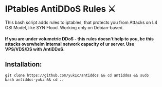 # IPtables AntiDDoS Rules ⚔️
This bash script adds rules to iptables, that protects you from Attacks on L4 OSI Model, like SYN Flood. Working only on Debian-based.
#### If you are under volumetric DDoS - this rules doesn't help to you, bc this attacks overwhelm internal network capacity of ur server. Use VPS/VDS/DS with AntiDDoS.

## Installation:
```
git clone https://github.com/yuk1c/antiddos && cd antiddos && sudo bash antiddos-yuki && cd ..
```

